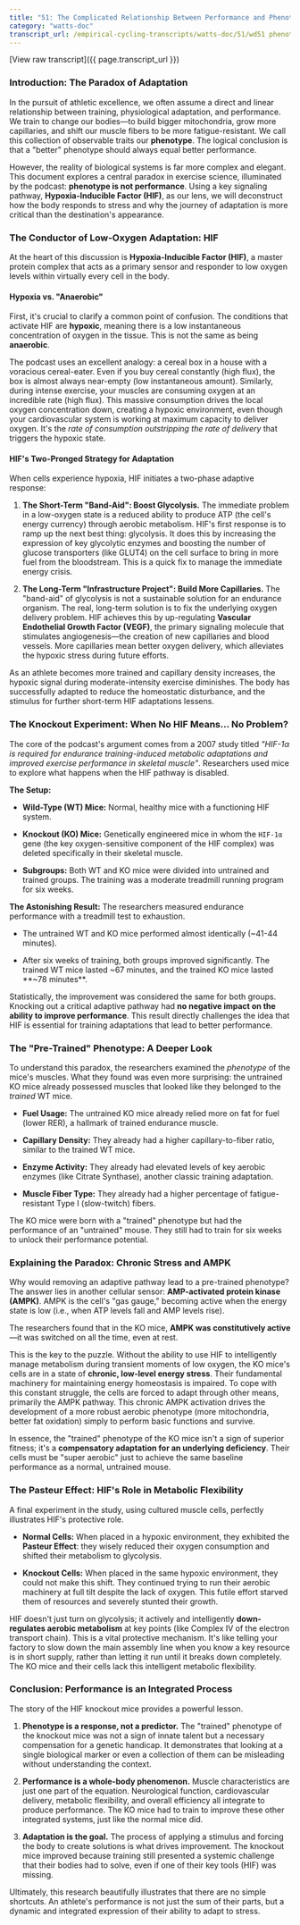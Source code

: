 ```yaml
---
title: "51: The Complicated Relationship Between Performance and Phenotype"
category: "watts-doc"
transcript_url: /empirical-cycling-transcripts/watts-doc/51/wd51 phenotype is not performance (transcribed on 07-Aug-2025 11-55-35).txt
---
```


[View raw transcript]({{ page.transcript_url }})

### Introduction: The Paradox of Adaptation

In the pursuit of athletic excellence, we often assume a direct and linear relationship between training, physiological adaptation, and performance. We train to change our bodies—to build bigger mitochondria, grow more capillaries, and shift our muscle fibers to be more fatigue-resistant. We call this collection of observable traits our **phenotype**. The logical conclusion is that a "better" phenotype should always equal better performance.

However, the reality of biological systems is far more complex and elegant. This document explores a central paradox in exercise science, illuminated by the podcast: **phenotype is not performance**. Using a key signaling pathway, **Hypoxia-Inducible Factor (HIF)**, as our lens, we will deconstruct how the body responds to stress and why the journey of adaptation is more critical than the destination's appearance.

### The Conductor of Low-Oxygen Adaptation: HIF

At the heart of this discussion is **Hypoxia-Inducible Factor (HIF)**, a master protein complex that acts as a primary sensor and responder to low oxygen levels within virtually every cell in the body.

#### Hypoxia vs. "Anaerobic"

First, it's crucial to clarify a common point of confusion. The conditions that activate HIF are **hypoxic**, meaning there is a low instantaneous concentration of oxygen in the tissue. This is not the same as being **anaerobic**.

The podcast uses an excellent analogy: a cereal box in a house with a voracious cereal-eater. Even if you buy cereal constantly (high flux), the box is almost always near-empty (low instantaneous amount). Similarly, during intense exercise, your muscles are consuming oxygen at an incredible rate (high flux). This massive consumption drives the local oxygen concentration down, creating a hypoxic environment, even though your cardiovascular system is working at maximum capacity to deliver oxygen. It's the _rate of consumption outstripping the rate of delivery_ that triggers the hypoxic state.

#### HIF's Two-Pronged Strategy for Adaptation

When cells experience hypoxia, HIF initiates a two-phase adaptive response:

1.  **The Short-Term "Band-Aid": Boost Glycolysis.** The immediate problem in a low-oxygen state is a reduced ability to produce ATP (the cell's energy currency) through aerobic metabolism. HIF's first response is to ramp up the next best thing: glycolysis. It does this by increasing the expression of key glycolytic enzymes and boosting the number of glucose transporters (like GLUT4) on the cell surface to bring in more fuel from the bloodstream. This is a quick fix to manage the immediate energy crisis.
    
2.  **The Long-Term "Infrastructure Project": Build More Capillaries.** The "band-aid" of glycolysis is not a sustainable solution for an endurance organism. The real, long-term solution is to fix the underlying oxygen delivery problem. HIF achieves this by up-regulating **Vascular Endothelial Growth Factor (VEGF)**, the primary signaling molecule that stimulates angiogenesis—the creation of new capillaries and blood vessels. More capillaries mean better oxygen delivery, which alleviates the hypoxic stress during future efforts.
    

As an athlete becomes more trained and capillary density increases, the hypoxic signal during moderate-intensity exercise diminishes. The body has successfully adapted to reduce the homeostatic disturbance, and the stimulus for further short-term HIF adaptations lessens.

### The Knockout Experiment: When No HIF Means... No Problem?

The core of the podcast's argument comes from a 2007 study titled _"HIF-1α is required for endurance training-induced metabolic adaptations and improved exercise performance in skeletal muscle"_. Researchers used mice to explore what happens when the HIF pathway is disabled.

**The Setup:**

-   **Wild-Type (WT) Mice:** Normal, healthy mice with a functioning HIF system.
    
-   **Knockout (KO) Mice:** Genetically engineered mice in whom the `HIF-1α` gene (the key oxygen-sensitive component of the HIF complex) was deleted specifically in their skeletal muscle.
    
-   **Subgroups:** Both WT and KO mice were divided into untrained and trained groups. The training was a moderate treadmill running program for six weeks.
    

**The Astonishing Result:** The researchers measured endurance performance with a treadmill test to exhaustion.

-   The untrained WT and KO mice performed almost identically (~41-44 minutes).
    
-   After six weeks of training, both groups improved significantly. The trained WT mice lasted ~67 minutes, and the trained KO mice lasted **~78 minutes**.
    

Statistically, the improvement was considered the same for both groups. Knocking out a critical adaptive pathway had **no negative impact on the ability to improve performance**. This result directly challenges the idea that HIF is essential for training adaptations that lead to better performance.

### The "Pre-Trained" Phenotype: A Deeper Look

To understand this paradox, the researchers examined the _phenotype_ of the mice's muscles. What they found was even more surprising: the untrained KO mice already possessed muscles that looked like they belonged to the _trained_ WT mice.

-   **Fuel Usage:** The untrained KO mice already relied more on fat for fuel (lower RER), a hallmark of trained endurance muscle.
    
-   **Capillary Density:** They already had a higher capillary-to-fiber ratio, similar to the trained WT mice.
    
-   **Enzyme Activity:** They already had elevated levels of key aerobic enzymes (like Citrate Synthase), another classic training adaptation.
    
-   **Muscle Fiber Type:** They already had a higher percentage of fatigue-resistant Type I (slow-twitch) fibers.
    

The KO mice were born with a "trained" phenotype but had the performance of an "untrained" mouse. They still had to train for six weeks to unlock their performance potential.

### Explaining the Paradox: Chronic Stress and AMPK

Why would removing an adaptive pathway lead to a pre-trained phenotype? The answer lies in another cellular sensor: **AMP-activated protein kinase (AMPK)**. AMPK is the cell's "gas gauge," becoming active when the energy state is low (i.e., when ATP levels fall and AMP levels rise).

The researchers found that in the KO mice, **AMPK was constitutively active**—it was switched on all the time, even at rest.

This is the key to the puzzle. Without the ability to use HIF to intelligently manage metabolism during transient moments of low oxygen, the KO mice's cells are in a state of **chronic, low-level energy stress**. Their fundamental machinery for maintaining energy homeostasis is impaired. To cope with this constant struggle, the cells are forced to adapt through other means, primarily the AMPK pathway. This chronic AMPK activation drives the development of a more robust aerobic phenotype (more mitochondria, better fat oxidation) simply to perform basic functions and survive.

In essence, the "trained" phenotype of the KO mice isn't a sign of superior fitness; it's a **compensatory adaptation for an underlying deficiency**. Their cells must be "super aerobic" just to achieve the same baseline performance as a normal, untrained mouse.

### The Pasteur Effect: HIF's Role in Metabolic Flexibility

A final experiment in the study, using cultured muscle cells, perfectly illustrates HIF's protective role.

-   **Normal Cells:** When placed in a hypoxic environment, they exhibited the **Pasteur Effect**: they wisely reduced their oxygen consumption and shifted their metabolism to glycolysis.
    
-   **Knockout Cells:** When placed in the same hypoxic environment, they could not make this shift. They continued trying to run their aerobic machinery at full tilt despite the lack of oxygen. This futile effort starved them of resources and severely stunted their growth.
    

HIF doesn't just turn on glycolysis; it actively and intelligently **down-regulates aerobic metabolism** at key points (like Complex IV of the electron transport chain). This is a vital protective mechanism. It's like telling your factory to slow down the main assembly line when you know a key resource is in short supply, rather than letting it run until it breaks down completely. The KO mice and their cells lack this intelligent metabolic flexibility.

### Conclusion: Performance is an Integrated Process

The story of the HIF knockout mice provides a powerful lesson.

1.  **Phenotype is a response, not a predictor.** The "trained" phenotype of the knockout mice was not a sign of innate talent but a necessary compensation for a genetic handicap. It demonstrates that looking at a single biological marker or even a collection of them can be misleading without understanding the context.
    
2.  **Performance is a whole-body phenomenon.** Muscle characteristics are just one part of the equation. Neurological function, cardiovascular delivery, metabolic flexibility, and overall efficiency all integrate to produce performance. The KO mice had to train to improve these other integrated systems, just like the normal mice did.
    
3.  **Adaptation is the goal.** The process of applying a stimulus and forcing the body to create solutions is what drives improvement. The knockout mice improved because training still presented a systemic challenge that their bodies had to solve, even if one of their key tools (HIF) was missing.
    

Ultimately, this research beautifully illustrates that there are no simple shortcuts. An athlete's performance is not just the sum of their parts, but a dynamic and integrated expression of their ability to adapt to stress.